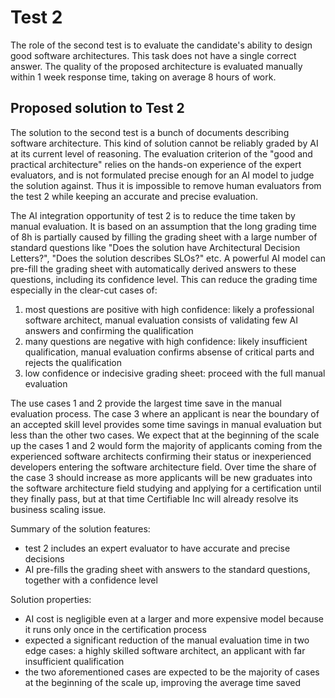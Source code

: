 # Test 2

The role of the second test is to evaluate the candidate's ability to design good software architectures. This task does not have a single correct answer. The quality of the proposed architecture is evaluated manually within 1 week response time, taking on average 8 hours of work.


## Proposed solution to Test 2

The solution to the second test is a bunch of documents describing software architecture. This kind of solution cannot be reliably graded by AI at its current level of reasoning. The evaluation criterion of the "good and practical architecture" relies on the hands-on experience of the expert evaluators, and is not formulated precise enough for an AI model to judge the solution against. Thus it is impossible to remove human evaluators from the test 2 while keeping an accurate and precise evaluation.

The AI integration opportunity of test 2 is to reduce the time taken by manual evaluation. It is based on an assumption that the long grading time of 8h is partially caused by filling the grading sheet with a large number of standard questions like "Does the solution have Architectural Decision Letters?", "Does the solution describes SLOs?" etc. A powerful AI model can pre-fill the grading sheet with automatically derived answers to these questions, including its confidence level. This can reduce the grading time especially in the clear-cut cases of:

1. most questions are positive with high confidence: likely a professional software architect, manual evaluation consists of validating few AI answers and confirming the qualification
2. many questions are negative with high confidence: likely insufficient qualification, manual evaluation confirms absense of critical parts and rejects the qualification
3. low confidence or indecisive grading sheet: proceed with the full manual evaluation

The use cases 1 and 2 provide the largest time save in the manual evaluation process. The case 3 where an applicant is near the boundary of an accepted skill level provides some time savings in manual evaluation but less than the other two cases. We expect that at the beginning of the scale up the cases 1 and 2 would form the majority of applicants coming from the experienced software architects confirming their status or inexperienced developers entering the software architecture field. Over time the share of the case 3 should increase as more applicants will be new graduates into the software architecture field studying and applying for a certification until they finally pass, but at that time Certifiable Inc will already resolve its business scaling issue.

Summary of the solution features:

- test 2 includes an expert evaluator to have accurate and precise decisions
- AI pre-fills the grading sheet with answers to the standard questions, together with a confidence level

Solution properties:

- AI cost is negligible even at a larger and more expensive model because it runs only once in the certification process
- expected a significant reduction of the manual evaluation time in two edge cases: a highly skilled software architect, an applicant with far insufficient qualification
- the two aforementioned cases are expected to be the majority of cases at the beginning of the scale up, improving the average time saved
